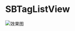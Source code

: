 # SBTagListView
![效果图](http://upload-images.jianshu.io/upload_images/145010-43d3312d22dc22fd.PNG?imageMogr2/auto-orient/strip%7CimageView2/2/w/1240)
